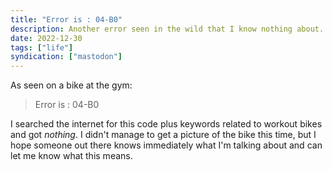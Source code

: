 ```yaml
---
title: "Error is : 04-B0"
description: Another error seen in the wild that I know nothing about.
date: 2022-12-30
tags: ["life"]
syndication: ["mastodon"]
---
```


As seen on a bike at the gym:

> Error is : 04-B0

I searched the internet for this code plus keywords related to workout bikes and got _nothing_. I didn't manage to get a picture of the bike this time, but I hope someone out there knows immediately what I'm talking about and can let me know what this means.

